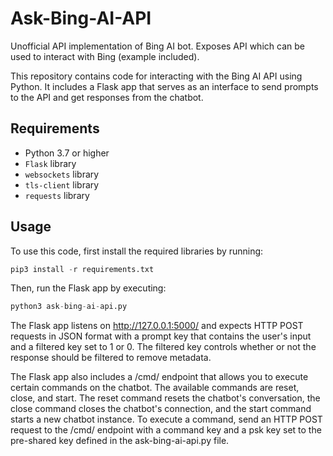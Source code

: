 # Ask-Bing-AI-API
Unofficial API implementation of Bing AI bot. Exposes API which can be used to interact with Bing (example included).

This repository contains code for interacting with the Bing AI API using Python. It includes a Flask app that serves as an interface to send prompts to the API and get responses from the chatbot. 

## Requirements
- Python 3.7 or higher
- `Flask` library
- `websockets` library
- `tls-client` library
- `requests` library

## Usage

To use this code, first install the required libraries by running:

```python
pip3 install -r requirements.txt
```

Then, run the Flask app by executing:

```python
python3 ask-bing-ai-api.py
```

The Flask app listens on http://127.0.0.1:5000/ and expects HTTP POST requests in JSON format with a prompt key that contains the user's input and a filtered key set to 1 or 0. The filtered key controls whether or not the response should be filtered to remove metadata.

The Flask app also includes a /cmd/ endpoint that allows you to execute certain commands on the chatbot. The available commands are reset, close, and start. The reset command resets the chatbot's conversation, the close command closes the chatbot's connection, and the start command starts a new chatbot instance. To execute a command, send an HTTP POST request to the /cmd/ endpoint with a command key and a psk key set to the pre-shared key defined in the ask-bing-ai-api.py file.
